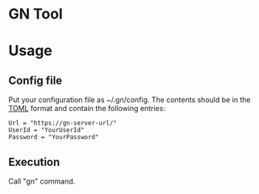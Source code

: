 # GN Tool

# Usage

## Config file
Put your configuration file as ~/.gn/config.
The contents should be in the [TOML](https://github.com/toml-lang/toml) format
and contain the following entries:

```
Url = "https://gn-server-url/"
UserId = "YourUserId"
Password = "YourPassword"
```

## Execution
Call "gn" command.
